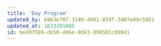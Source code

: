 ```yaml
---
title: 'Day Program'
updated_by: b863e707-3140-4001-859f-3487e09c5881
updated_at: 1633291805
id: bed97589-d650-496e-9d43-898501c09841
---
```

